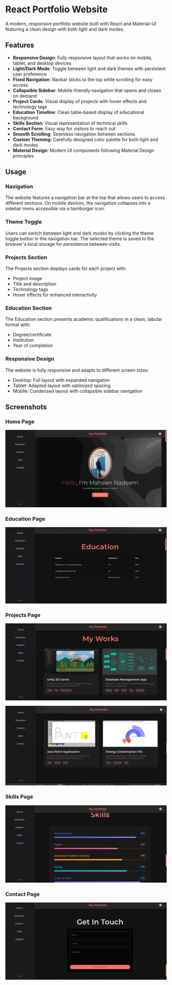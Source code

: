 
# React Portfolio Website

A modern, responsive portfolio website built with React and Material-UI featuring a clean design with both light and dark modes.

## Features

- **Responsive Design**: Fully responsive layout that works on mobile, tablet, and desktop devices
- **Light/Dark Mode**: Toggle between light and dark themes with persistent user preference
- **Fixed Navigation**: Navbar sticks to the top while scrolling for easy access
- **Collapsible Sidebar**: Mobile-friendly navigation that opens and closes on demand
- **Project Cards**: Visual display of projects with hover effects and technology tags
- **Education Timeline**: Clean table-based display of educational background
- **Skills Section**: Visual representation of technical skills
- **Contact Form**: Easy way for visitors to reach out
- **Smooth Scrolling**: Seamless navigation between sections
- **Custom Theming**: Carefully designed color palette for both light and dark modes
- **Material Design**: Modern UI components following Material Design principles


## Usage

### Navigation

The website features a navigation bar at the top that allows users to access different sections. On mobile devices, the navigation collapses into a sidebar menu accessible via a hamburger icon.

### Theme Toggle

Users can switch between light and dark modes by clicking the theme toggle button in the navigation bar. The selected theme is saved to the browser's local storage for persistence between visits.

### Projects Section

The Projects section displays cards for each project with:
- Project image
- Title and description
- Technology tags
- Hover effects for enhanced interactivity

### Education Section

The Education section presents academic qualifications in a clean, tabular format with:
- Degree/certificate
- Institution
- Year of completion

### Responsive Design

The website is fully responsive and adapts to different screen sizes:
- Desktop: Full layout with expanded navigation
- Tablet: Adapted layout with optimized spacing
- Mobile: Condensed layout with collapsible sidebar navigation


## Screenshots

### Home Page
![Logo](ss/homepage.PNG)

### Education Page
![Logo](ss/education.PNG)

### Projects Page
![Logo](ss/projects1.PNG)

![Logo](ss/projects2.PNG)

### Skills Page
![Logo](ss/skills.PNG)

### Contact Page
![Logo](ss/contact.PNG)




